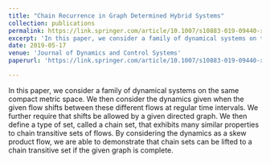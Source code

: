 ```yaml
---
title: "Chain Recurrence in Graph Determined Hybrid Systems"
collection: publications
permalink: https://link.springer.com/article/10.1007/s10883-019-09440-x
excerpt: 'In this paper, we consider a family of dynamical systems on the same compact metric space. We then consider the dynamics given when the given flow shifts between these different flows at regular time intervals. We further require that shifts be allowed by a given directed graph. We then define a type of set, called a chain set, that exhibits many similar properties to chain transitive sets of flows. By considering the dynamics as a skew product flow, we are able to demonstrate that chain sets can be lifted to a chain transitive set if the given graph is complete.'
date: 2019-05-17
venue: 'Journal of Dynamics and Control Systems'
paperurl: 'https://link.springer.com/article/10.1007/s10883-019-09440-x'

---
```

In this paper, we consider a family of dynamical systems on the same compact metric space. We then consider the dynamics given when the given flow shifts between these different flows at regular time intervals. We further require that shifts be allowed by a given directed graph. We then define a type of set, called a chain set, that exhibits many similar properties to chain transitive sets of flows. By considering the dynamics as a skew product flow, we are able to demonstrate that chain sets can be lifted to a chain transitive set if the given graph is complete.
